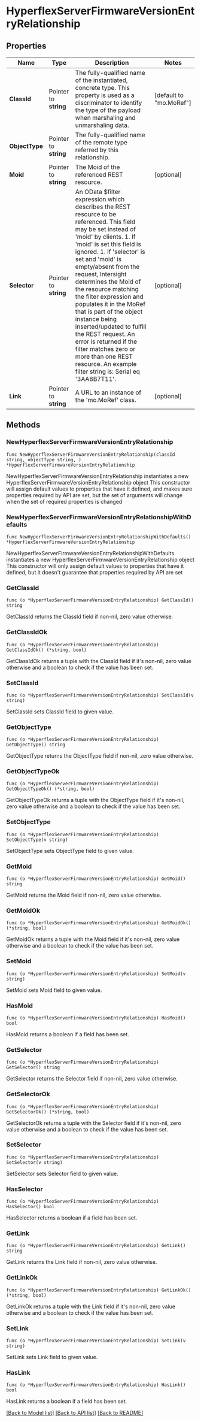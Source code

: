 # HyperflexServerFirmwareVersionEntryRelationship

## Properties

Name | Type | Description | Notes
------------ | ------------- | ------------- | -------------
**ClassId** | Pointer to **string** | The fully-qualified name of the instantiated, concrete type. This property is used as a discriminator to identify the type of the payload when marshaling and unmarshaling data. | [default to "mo.MoRef"]
**ObjectType** | Pointer to **string** | The fully-qualified name of the remote type referred by this relationship. | 
**Moid** | Pointer to **string** | The Moid of the referenced REST resource. | [optional] 
**Selector** | Pointer to **string** | An OData $filter expression which describes the REST resource to be referenced. This field may be set instead of &#39;moid&#39; by clients. 1. If &#39;moid&#39; is set this field is ignored. 1. If &#39;selector&#39; is set and &#39;moid&#39; is empty/absent from the request, Intersight determines the Moid of the resource matching the filter expression and populates it in the MoRef that is part of the object instance being inserted/updated to fulfill the REST request. An error is returned if the filter matches zero or more than one REST resource. An example filter string is: Serial eq &#39;3AA8B7T11&#39;. | [optional] 
**Link** | Pointer to **string** | A URL to an instance of the &#39;mo.MoRef&#39; class. | [optional] 

## Methods

### NewHyperflexServerFirmwareVersionEntryRelationship

`func NewHyperflexServerFirmwareVersionEntryRelationship(classId string, objectType string, ) *HyperflexServerFirmwareVersionEntryRelationship`

NewHyperflexServerFirmwareVersionEntryRelationship instantiates a new HyperflexServerFirmwareVersionEntryRelationship object
This constructor will assign default values to properties that have it defined,
and makes sure properties required by API are set, but the set of arguments
will change when the set of required properties is changed

### NewHyperflexServerFirmwareVersionEntryRelationshipWithDefaults

`func NewHyperflexServerFirmwareVersionEntryRelationshipWithDefaults() *HyperflexServerFirmwareVersionEntryRelationship`

NewHyperflexServerFirmwareVersionEntryRelationshipWithDefaults instantiates a new HyperflexServerFirmwareVersionEntryRelationship object
This constructor will only assign default values to properties that have it defined,
but it doesn't guarantee that properties required by API are set

### GetClassId

`func (o *HyperflexServerFirmwareVersionEntryRelationship) GetClassId() string`

GetClassId returns the ClassId field if non-nil, zero value otherwise.

### GetClassIdOk

`func (o *HyperflexServerFirmwareVersionEntryRelationship) GetClassIdOk() (*string, bool)`

GetClassIdOk returns a tuple with the ClassId field if it's non-nil, zero value otherwise
and a boolean to check if the value has been set.

### SetClassId

`func (o *HyperflexServerFirmwareVersionEntryRelationship) SetClassId(v string)`

SetClassId sets ClassId field to given value.


### GetObjectType

`func (o *HyperflexServerFirmwareVersionEntryRelationship) GetObjectType() string`

GetObjectType returns the ObjectType field if non-nil, zero value otherwise.

### GetObjectTypeOk

`func (o *HyperflexServerFirmwareVersionEntryRelationship) GetObjectTypeOk() (*string, bool)`

GetObjectTypeOk returns a tuple with the ObjectType field if it's non-nil, zero value otherwise
and a boolean to check if the value has been set.

### SetObjectType

`func (o *HyperflexServerFirmwareVersionEntryRelationship) SetObjectType(v string)`

SetObjectType sets ObjectType field to given value.


### GetMoid

`func (o *HyperflexServerFirmwareVersionEntryRelationship) GetMoid() string`

GetMoid returns the Moid field if non-nil, zero value otherwise.

### GetMoidOk

`func (o *HyperflexServerFirmwareVersionEntryRelationship) GetMoidOk() (*string, bool)`

GetMoidOk returns a tuple with the Moid field if it's non-nil, zero value otherwise
and a boolean to check if the value has been set.

### SetMoid

`func (o *HyperflexServerFirmwareVersionEntryRelationship) SetMoid(v string)`

SetMoid sets Moid field to given value.

### HasMoid

`func (o *HyperflexServerFirmwareVersionEntryRelationship) HasMoid() bool`

HasMoid returns a boolean if a field has been set.

### GetSelector

`func (o *HyperflexServerFirmwareVersionEntryRelationship) GetSelector() string`

GetSelector returns the Selector field if non-nil, zero value otherwise.

### GetSelectorOk

`func (o *HyperflexServerFirmwareVersionEntryRelationship) GetSelectorOk() (*string, bool)`

GetSelectorOk returns a tuple with the Selector field if it's non-nil, zero value otherwise
and a boolean to check if the value has been set.

### SetSelector

`func (o *HyperflexServerFirmwareVersionEntryRelationship) SetSelector(v string)`

SetSelector sets Selector field to given value.

### HasSelector

`func (o *HyperflexServerFirmwareVersionEntryRelationship) HasSelector() bool`

HasSelector returns a boolean if a field has been set.

### GetLink

`func (o *HyperflexServerFirmwareVersionEntryRelationship) GetLink() string`

GetLink returns the Link field if non-nil, zero value otherwise.

### GetLinkOk

`func (o *HyperflexServerFirmwareVersionEntryRelationship) GetLinkOk() (*string, bool)`

GetLinkOk returns a tuple with the Link field if it's non-nil, zero value otherwise
and a boolean to check if the value has been set.

### SetLink

`func (o *HyperflexServerFirmwareVersionEntryRelationship) SetLink(v string)`

SetLink sets Link field to given value.

### HasLink

`func (o *HyperflexServerFirmwareVersionEntryRelationship) HasLink() bool`

HasLink returns a boolean if a field has been set.


[[Back to Model list]](../README.md#documentation-for-models) [[Back to API list]](../README.md#documentation-for-api-endpoints) [[Back to README]](../README.md)


